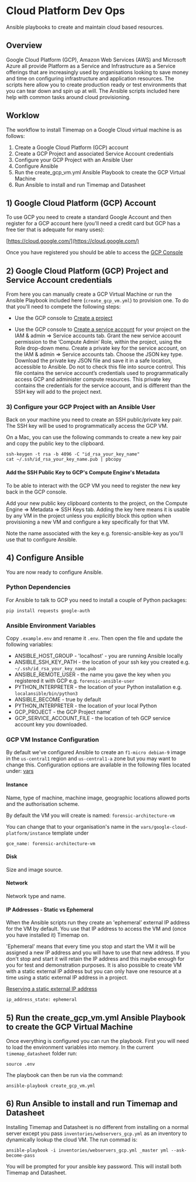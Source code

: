 # Cloud Platform Dev Ops

Ansible playbooks to create and maintain cloud based resources.

## Overview

Google Cloud Platform (GCP), Amazon Web Services (AWS) and Microsoft Azure all provide Platform as a Service and Infrastructure as a Service offerings that are increasingly used by organisations looking to save money and time on configuring infrastructure and application resources. The scripts here allow you to create production ready or test environments that you can tear down and spin up at will. The Ansible scripts included here help with common tasks around cloud provisioning.  

## Worklow

The workflow to install Timemap on a Google Cloud virtual machine is as follows: 

1. Create a Google Cloud Platform (GCP) account
2. Create a GCP Project and associated Service Account credentials
3. Configure your GCP Project with an Ansible User 
4. Configure Ansible 
5. Run the create_gcp_vm.yml Ansible Playbook to create the GCP Virtual Machine
6. Run Ansible to install and run Timemap and Datasheet 

## 1) Google Cloud Platform (GCP) Account

To use GCP you need to create a standard Google Account and then register for a GCP account here (you'll need a credit card but GCP has a free tier that is adequate for many uses):

[https://cloud.google.com/](https://cloud.google.com/)

Once you have registered you should be able to access the [GCP Console](https://console.cloud.google.com)

## 2) Google Cloud Platform (GCP) Project and Service Account credentials

From here you can manually create a GCP Virtual Machine or run the Ansible Playbook included here (`create_gcp_vm.yml`) to provision one. To do that you'll need to compete the following steps:  

* Use the GCP console to [Create a project](https://cloud.google.com/resource-manager/docs/creating-managing-projects) 

* Use the GCP console to [Create a service account](https://cloud.google.com/compute/docs/access/service-accounts) for your project on the IAM & admin ⇒ Service accounts tab. Grant the new service account permission to the ‘Compute Admin’ Role, within the project, using the Role drop-down menu. Create a private key for the service account, on the IAM & admin ⇒ Service accounts tab.  Choose the JSON key type. Download the private key JSON file and save it in a safe location, accessible to Ansible. Do not to check this file into source control. This file contains the service account’s credentials used to programmatically access GCP and administer compute resources. This private key contains the credentials for the service account, and is different than the SSH key will add to the project next. 

### 3) Configure your GCP Project with an Ansible User 

Back on your machine you need to create an SSH public/private key pair. The SSH key will be used to programmatically access the GCP VM. 

On a Mac, you can use the following commands to create a new key pair and copy the public key to the clipboard.

```
ssh-keygen -t rsa -b 4096 -C "id_rsa_your_key_name"
cat ~/.ssh/id_rsa_your_key_name.pub | pbcopy
```

#### Add the SSH Public Key to GCP's Compute Engine's Metadata 

To be able to interact with the GCP VM you need to register the new key back in the GCP console. 

Add your new public key clipboard contents to the project, on the Compute Engine ⇒ Metadata ⇒ SSH Keys tab. Adding the key here means it is usable by any VM in the project unless you explicitly block this option when provisioning a new VM and configure a key specifically for that VM.

Note the name associated with the key e.g. forensic-ansible-key as you'll use that to configure Ansible.

## 4) Configure Ansible

You are now ready to configure Ansible. 

### Python Dependencies

For Ansible to talk to GCP you need to install a couple of Python packages:

```
pip install requests google-auth
```

### Ansible Environment Variables

Copy `.example.env` and rename it `.env`. Then open the file and update the following variables: 

* ANSIBLE_HOST_GROUP - 'localhost' - you are running Ansible locally 
* ANSIBLE_SSH_KEY_PATH - the location of your ssh key you created e.g. `~/.ssh/id_rsa_your_key_name.pub`
* ANSIBLE_REMOTE_USER - the name you gave the key when you registered it with GCP e.g. `forensic-ansible-user`
* PYTHON_INTERPRETER - the location of your Python installation e.g. `localansible/bin/python3`
* ANSIBLE_BECOME - true by default
* PYTHON_INTERPRETER - the location of your local Python
* GCP_PROJECT - the GCP Project name'
* GCP_SERVICE_ACCOUNT_FILE - the location of teh GCP service account key you downloaded.

### GCP VM Instance Configuration

By default we've configured Ansible to create an `f1-micro debian-9` image in the `us-central1` region and `us-central1-a` zone but you may want to change this. Configuration options are available in the following files located under: [vars](./vars) 

#### Instance

Name, type of machine, machine image, geographic locations allowed ports and the authorisation scheme.

By default the VM you will create is named: `forensic-architecture-vm` 

You can change that to your organisation's name in the `vars/google-cloud-platform/instance` template under 

```
gce_name: forensic-architecture-vm
```

#### Disk

Size and image source.

#### Network

Network type and name.

#### IP Addresses - Static vs Ephemeral

When the Ansible scripts run they create an 'ephemeral' external IP address for the VM by default. You use that IP address to access the VM and (once you have installed it) Timemap on. 

'Ephemeral' means that every time you stop and start the VM it will be assigned a new IP address and you will have to use that new address. If you don't stop and start it will retain the IP address and this maybe enough for you for test and demonstration purposes. It is also possible to create VM with a static external IP address but you can only have one resource at a time using a static external IP address in a project.

[Reserving a static external IP address](https://cloud.google.com/compute/docs/ip-addresses/reserve-static-external-ip-address)

```
ip_address_state: ephemeral
```

## 5) Run the create_gcp_vm.yml Ansible Playbook to create the GCP Virtual Machine

Once everything is configured you can run the playbook. First you will need to load the environment variables into memory. In the current `timemap_datasheet` folder run:

```
source .env
```

The playbook can then be run via the command:

```
ansible-playbook create_gcp_vm.yml
```

## 6) Run Ansible to install and run Timemap and Datasheet

Installing Timemap and Datasheet is no different from installing on a normal server except you pass `inventories/webservers_gcp.yml` as an inventory to dynamically lookup the cloud VM. The run commad is:  

```
ansible-playbook -i inventories/webservers_gcp.yml _master yml --ask-become-pass                                                  
````

You will be prompted for your ansible key password. This will install both Timemap and Datasheet.  
